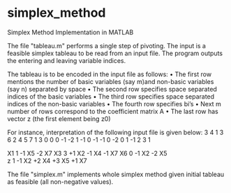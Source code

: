 # simplex_method
Simplex Method Implementation in MATLAB

The file "tableau.m" performs a single step of pivoting. The input is a feasible simplex tableau to be read from an input file. The program outputs the entering and leaving variable indices.

The tableau is to be encoded in the input file as follows:
•	The first row mentions the number of basic variables (say m)and non-basic variables (say n) separated by space
•	The second row specifies space separated indices of the basic variables
•	The third row specifies space separated indices of the non-basic variables
•	The fourth row specifies bi’s
•	Next m number of rows correspond to the coefficient matrix A
•	The last row has vector z (the first element being z0)

For instance, interpretation of the following input file is given below:
3 4
1 3 6
2 4 5 7
1 3 0
0 0 -1 -2
1 -1 0 -1
-1 0 -2 0
1 -1  2 3 1

X1	1			-1 X5	-2 X7
X3	3	+1 X2	-1 X4		-1 X7
X6	0	-1 X2		-2 X5	
z	1	-1 X2	+2 X4	+3 X5	+1 X7

The file "simplex.m" implements whole simplex method given initial tableau as feasible (all non-negative values).
